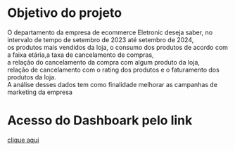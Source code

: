 # Objetivo do projeto

O departamento da empresa de ecommerce Eletronic deseja saber, no intervalo de tempo de setembro de 2023 até setembro de 2024,  
os produtos mais vendidos da loja, o consumo dos produtos de acordo com a faixa etária,a taxa de cancelamento de compras,  
a relação do cancelamento da compra com algum produto da loja,  
relação de cancelamento com o rating dos produtos e o faturamento dos produtos da loja.  
A análise desses dados tem como finalidade melhorar as campanhas de marketing da empresa   

# Acesso do Dashboark pelo link 
[clique aqui](https://app.powerbi.com/groups/me/reports/52675953-4035-453a-92bd-3b55cda8d661?ctid=92c38fd1-976a-415d-8035-444056061039&pbi_source=linkShare&bookmarkGuid=4db3b35d-6a19-428f-8250-d204c746b38a)
